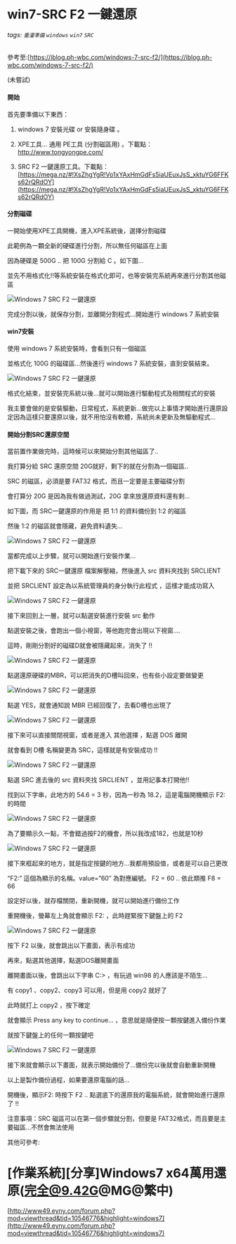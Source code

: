 # win7-SRC F2 一鍵還原
###### tags: `重灌準備` `windows` `win7` `SRC`
 參考至:[https://iblog.ph-wbc.com/windows-7-src-f2/](https://iblog.ph-wbc.com/windows-7-src-f2/)

(未嘗試)

#### 開始

首先要準備以下東西：

1.  windows 7 安裝光碟 or 安裝隨身碟 。

2.  XPE工具… 通用 PE工具 (分割磁區用) 。下載點：http://www.tongyongpe.com/

3.  SRC F2 一鍵還原工具。下載點：[https://mega.nz/#!XsZhgYgR!Vo1xYAxHmGdFs5iaUEuxJsS_xktuYG6FFKs62rQRdOY](https://mega.nz/#!XsZhgYgR!Vo1xYAxHmGdFs5iaUEuxJsS_xktuYG6FFKs62rQRdOY)

#### 分割磁碟

一開始使用XPE工具開機，進入XPE系統後，選擇分割磁碟

此範例為一顆全新的硬碟進行分割，所以無任何磁區在上面



因為硬碟是 500G .. 把 100G 分割給 C 。如下圖…

並先不用格式化!!等系統安裝在格式化即可，也等安裝完系統再來進行分割其他磁區

![Windows 7 SRC F2 一鍵還原](https://lh6.googleusercontent.com/Gr-QwJPdvW4iS216WBlpNbNXh4vGqy6hLsZzhmXkfaI8VIMmWTsJ9aW7Qd5P8NYjhTd0RCMFG8Z2mzYpu4K9vSSZ3jTSpDel7WRPGyj4dYFfRmAW24MRoovBiYLcvn90AE1w9U14 "Windows 7 SRC F2 一鍵還原")

完成分割以後，就保存分割，並離開分割程式…開始進行 windows 7 系統安裝

#### win7安裝

使用 windows 7 系統安裝時，會看到只有一個磁區



並格式化 100G 的磁碟區…然後進行 windows 7 系統安裝，直到安裝結束。

![Windows 7 SRC F2 一鍵還原](https://lh5.googleusercontent.com/enh2f8ROTXKGmk8KLvqqYwygXC4V5oPLU2ioIW2Qcvb5T1Nj2bGRiQh-cIWITLImt5hq6Xm1HQgVRGwkZ9qHnPIpNst__zaUwUPuPpq1TpdmpbknghgSN_7CoqqbqaPkmLDx_Ixh "Windows 7 SRC F2 一鍵還原")

格式化結束，並安裝完系統以後…就可以開始進行驅動程式及相關程式的安裝

我主要會做的是安裝驅動，日常程式，系統更新…做完以上事情才開始進行還原設定因為這樣只要還原以後，就不用怕沒有軟體，系統尚未更新及無驅動程式…

#### 開始分割SRC還原空間

當前置作業做完時，這時候可以來開始分割其他磁區了..



我打算分給 SRC 還原空間 20G就好，剩下的就在分割為一個磁區..

SRC 的磁區，必須是要 FAT32 格式，而且一定要是主要磁碟分割

會打算分 20G 是因為我有做過測試，20G 拿來放還原資料還有剩…

如下圖，而 SRC一鍵還原的作用是 把 1:1 的資料備份到 1:2 的磁區

然後 1:2 的磁區就會隱藏，避免資料遺失…

![Windows 7 SRC F2 一鍵還原](https://lh5.googleusercontent.com/LVT0TXNz7nNsq3H6gI2QRokwsRa0puveJVaF38JdKh5OUYMQMA8mvJfTRLrRFKypli_hA8KoqNLdpRlfEN504_MkjnigytBEfDREEp_6OzKsqrbrBl6_QqPUCQWiSGbbIB6TdvJQ "Windows 7 SRC F2 一鍵還原")

當都完成以上步驟，就可以開始進行安裝作業…

把下載下來的 SRC一鍵還原 檔案解壓縮，然後進入 src 資料夾找到 SRCLIENT

並把 SRCLIENT 設定為以系統管理員的身分執行此程式 ，這樣才能成功寫入

![Windows 7 SRC F2 一鍵還原](https://lh5.googleusercontent.com/ME_ne_sSUWYbrXq1cB_M1i7SxIEwTV8vJTo5XyIkkmj-isq32Q-q65WSe24shP6acSPdNKMmmyhKc2LHz5TyXLW4skC-1S426yG_-Udd8_hE901tnyok945rlwGb9mYg5CXqnTLX "Windows 7 SRC F2 一鍵還原")

接下來回到上一層，就可以點選安裝進行安裝 src 動作

點選安裝之後，會跑出一個小視窗，等他跑完會出現以下視窗….

這時，剛剛分割好的磁碟D就會被隱藏起來，消失了 !!

![Windows 7 SRC F2 一鍵還原](https://lh4.googleusercontent.com/w4ALXWbcaYseP84cMAia80veeAWzrtU-92XLvTFfZu6sdmaovMuDtygnp0YOqIUIxFwhJjstP93mgskxP_b56-_Wob3ZhoXQTOpIaFjQYLOHEfI77luAtHeAlwFAFZECygENQeH6 "Windows 7 SRC F2 一鍵還原")

點選還原硬碟的MBR，可以把消失的D槽叫回來，也有些小設定要做變更

![Windows 7 SRC F2 一鍵還原](https://lh6.googleusercontent.com/kejdnmMdEbSeYVmA2cqr5_vAirj5W1OQaAWCMqT7-xsXq318-Rj1Y7Ek0dJTSO7LIkX6a7jbkUB1kBR5qkn0GyqFwzuqbDWPinPAr1Nz8HZ7kIZHD0ftqYqJYLnxc2eT1YYzO8_O "Windows 7 SRC F2 一鍵還原")

點選 YES，就會通知說 MBR 已經回復了，去看D槽也出現了

![Windows 7 SRC F2 一鍵還原](https://lh3.googleusercontent.com/SsJGblY_bzY13NRBjygt2sea0IninfjRTlbD4Sqj4XiCl2bo2-t91rSPAE39CTAStOvvJw5eTfl15ymOP5vWHFWKt76_P9PORoZMOhPAAJDs-CQy_y3DhSlwvdcYux9xPG9Qf4W9 "Windows 7 SRC F2 一鍵還原")

接下來可以直接關閉視窗，或者是進入 其他選擇 ，點選 DOS 離開

就會看到 D槽 名稱變更為 SRC，這樣就是有安裝成功 !!

![Windows 7 SRC F2 一鍵還原](https://lh6.googleusercontent.com/8ofL6UyyiRwczwxTQMs9SwSWoWi56YcNORLa7OjWpYeqGMcTtEwjoppaT4HZ-Dn6R4c79yZMRXEWBNuRq2M0MhhZb3VZ47e5YpdXqixw6S-LeJ-5aG4hW8IfBvrMjMaqm61PR6gJ "Windows 7 SRC F2 一鍵還原")

點選 SRC 進去後的 src 資料夾找 SRCLIENT ，並用記事本打開他!!

找到以下字串，此地方的 54.6 = 3 秒，因為一秒為 18.2，這是電腦開機顯示 F2: 的時間

![Windows 7 SRC F2 一鍵還原](https://lh5.googleusercontent.com/JGnr8y0uQa4kUu1WnVEmfaTymVqVSdDy9ZeFsqvHyFU0WfqX5xOFBN_wzHEy-uBv1IkW29drRy6STemRnAI3ykPxd_g8F-TqXk2JAd0LZ1PeBo_k1TqgaW-atFF8SQwnvD-TBN7w "Windows 7 SRC F2 一鍵還原")

為了要顯示久一點，不會錯過按F2的機會，所以我改成182，也就是10秒

![Windows 7 SRC F2 一鍵還原](https://lh4.googleusercontent.com/krRzoC23FDuomAM9rWcJ8ypNXdQCO75aQbfCXY_uiDyXDycyXLSRvG_y2Au5EXYrS3Zh6csx-GPc9mg_nqDL1SEbPi4F83yBrJFn1MQng12ooGdGLRj99-kAjRQfWtvz_SDmoq4Z "Windows 7 SRC F2 一鍵還原")

接下來框起來的地方，就是指定按鍵的地方…我都用預設值，或者是可以自己更改

“F2:” 這個為顯示的名稱。value=”60″ 為對應編號。 F2 = 60 .. 依此類推 F8 = 66



設定好以後，就存檔關閉，重新開機，就可以開始進行備份工作

重開機後，螢幕左上角就會顯示 F2: ，此時趕緊按下鍵盤上的 F2

![Windows 7 SRC F2 一鍵還原](https://lh3.googleusercontent.com/t5yG8dsXeXFoanOYy7Z-CNE3oyXLenvh7vr9VABr9eMn60Upu3HjAr37N1IKhJes3t8c5qDmz1NyYPTz1ZohbVfN0gECgCuiKMn1wJ3rAMMEvxq5Mb7zBebC8Fk2N4vKO-bXeCQV "Windows 7 SRC F2 一鍵還原")

按下 F2 以後，就會跳出以下畫面，表示有成功



再來，點選其他選擇，點選DOS離開畫面



離開畫面以後，會跳出以下字串 C:\> ，有玩過 win98 的人應該是不陌生…



有 copy1 、copy2、copy3 可以用，但是用 copy2 就好了

此時就打上 copy2 ，按下確定

就會顯示 Press any key to continue… ，意思就是隨便按一顆按鍵進入備份作業

就按下鍵盤上的任何一顆按鍵吧

![Windows 7 SRC F2 一鍵還原](https://lh5.googleusercontent.com/8C_s_2t2-1Pql57qDX--FpletqwezCYZ7yE5X0-itSH3KFzPEXidmkSBNY5I1dQ_zgkhi2Ai4Uq-9--97hORzfKMEGKoJ93bLczasa2LW2bEM-UvYPnLj5ULBEI2ZJ1Fan4CUgbQ "Windows 7 SRC F2 一鍵還原")

接下來就會顯示以下畫面，就表示開始備份了…備份完以後就會自動重新開機



以上是製作備份過程，如果要還原電腦的話…

開機後，顯示F2: 時按下 F2 .. 點選底下的還原我的電腦系統，就會開始進行還原了 !!

注意事項：SRC 磁區可以在第一個步驟就分割，但要是 FAT32格式，而且要是主要磁區…不然會無法使用

其他可參考:

# [作業系統][分享]Windows7 x64萬用還原(完全@9.42G@MG@繁中)

[http://www49.eyny.com/forum.php?mod=viewthread&tid=10546776&highlight=windows7](http://www49.eyny.com/forum.php?mod=viewthread&tid=10546776&highlight=windows7)